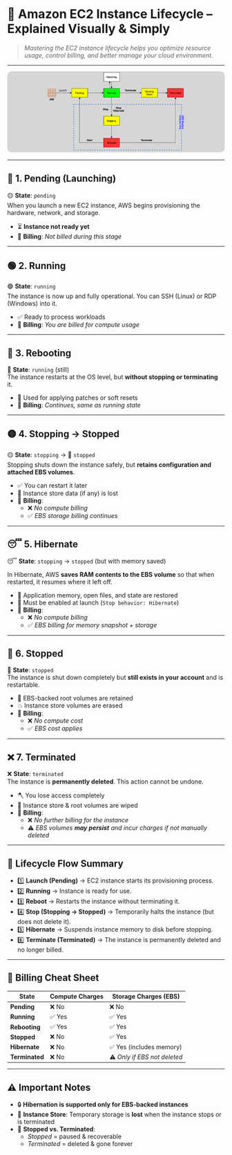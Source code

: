 # 🚀 **Amazon EC2 Instance Lifecycle – Explained Visually & Simply**

> _Mastering the EC2 instance lifecycle helps you optimize resource usage, control billing, and better manage your cloud environment._

---

<div style="text-align: center;">
  <img src="images/instance-lifecycle.png" alt="EC2 Instance Lifecycle" style="border-radius: 10px;"/>
</div>

---

## 🔄 **1. Pending (Launching)**

🟡 **State**: `pending`  
When you launch a new EC2 instance, AWS begins provisioning the hardware, network, and storage.

- ⏳ **Instance not ready yet**
- 💸 **Billing**: _Not billed during this stage_

---

## 🟢 **2. Running**

🟢 **State**: `running`  
The instance is now up and fully operational. You can SSH (Linux) or RDP (Windows) into it.

- ✅ Ready to process workloads
- 💸 **Billing**: _You are billed for compute usage_

---

## 🔁 **3. Rebooting**

🔁 **State**: `running` (still)  
The instance restarts at the OS level, but **without stopping or terminating** it.

- 🔧 Used for applying patches or soft resets
- 💸 **Billing**: _Continues, same as running state_

---

## 🟡 **4. Stopping → Stopped**

🟡 **State**: `stopping` → 🔴 `stopped`  
Stopping shuts down the instance safely, but **retains configuration and attached EBS volumes**.

- ✅ You can restart it later
- 🔄 Instance store data (if any) is lost
- 💸 **Billing**:
  - ❌ _No compute billing_
  - ✅ _EBS storage billing continues_

---

## 😴 **5. Hibernate**

😴 **State**: `stopping` → `stopped` (but with memory saved)

In Hibernate, AWS **saves RAM contents to the EBS volume** so that when restarted, it resumes where it left off.

- 🧠 Application memory, open files, and state are restored
- 🔑 Must be enabled at launch (`Stop behavior: Hibernate`)
- 💸 **Billing**:
  - ❌ _No compute billing_
  - ✅ _EBS billing for memory snapshot + storage_

---

## 🔴 **6. Stopped**

🔴 **State**: `stopped`  
The instance is shut down completely but **still exists in your account** and is restartable.

- 🧩 EBS-backed root volumes are retained
- 💥 Instance store volumes are erased
- 💸 **Billing**:
  - ❌ _No compute cost_
  - ✅ _EBS cost applies_

---

## ❌ **7. Terminated**

❌ **State**: `terminated`  
The instance is **permanently deleted**. This action cannot be undone.

- 🪓 You lose access completely
- 🧹 Instance store & root volumes are wiped
- 💸 **Billing**:
  - ❌ _No further billing for the instance_
  - ⚠️ _EBS volumes **may persist** and incur charges if not manually deleted_

---

## 🔁 **Lifecycle Flow Summary**

- 1️⃣ **Launch (Pending)** → EC2 instance starts its provisioning process.
- 2️⃣ **Running** → Instance is ready for use.
- 3️⃣ **Reboot** → Restarts the instance without terminating it.
- 4️⃣ **Stop (Stopping → Stopped)** → Temporarily halts the instance (but does not delete it).
- 5️⃣ **Hibernate** → Suspends instance memory to disk before stopping.
- 6️⃣ **Terminate (Terminated)** → The instance is permanently deleted and no longer billed.

---

## 💸 **Billing Cheat Sheet**

| **State**      | **Compute Charges** | **Storage Charges (EBS)**    |
| -------------- | ------------------- | ---------------------------- |
| **Pending**    | ❌ No               | ❌ No                        |
| **Running**    | ✅ Yes              | ✅ Yes                       |
| **Rebooting**  | ✅ Yes              | ✅ Yes                       |
| **Stopped**    | ❌ No               | ✅ Yes                       |
| **Hibernate**  | ❌ No               | ✅ Yes (includes memory)     |
| **Terminated** | ❌ No               | ⚠️ _Only if EBS not deleted_ |

---

## ⚠️ **Important Notes**

- 🔒 **Hibernation is supported only for EBS-backed instances**
- 🧹 **Instance Store**: Temporary storage is **lost** when the instance stops or is terminated
- 🔁 **Stopped vs. Terminated**:
  - _Stopped_ = paused & recoverable
  - _Terminated_ = deleted & gone forever
